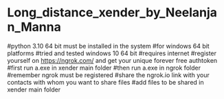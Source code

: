 # Long_distance_xender_by_Neelanjan_Manna
#python 3.10 64 bit must be installed in the system
#for windows 64 bit platforms 
#tried and tested windows 10 64 bit
#requires internet
#register yourself on https://ngrok.com/ and get your unique forever free authtoken
#first run a.exe in xender main folder
#then run a.exe in ngrok folder
#remember ngrok must be registered
#share the ngrok.io link with your contacts with whom you want to share files
#add files to be shared in xender main folder
